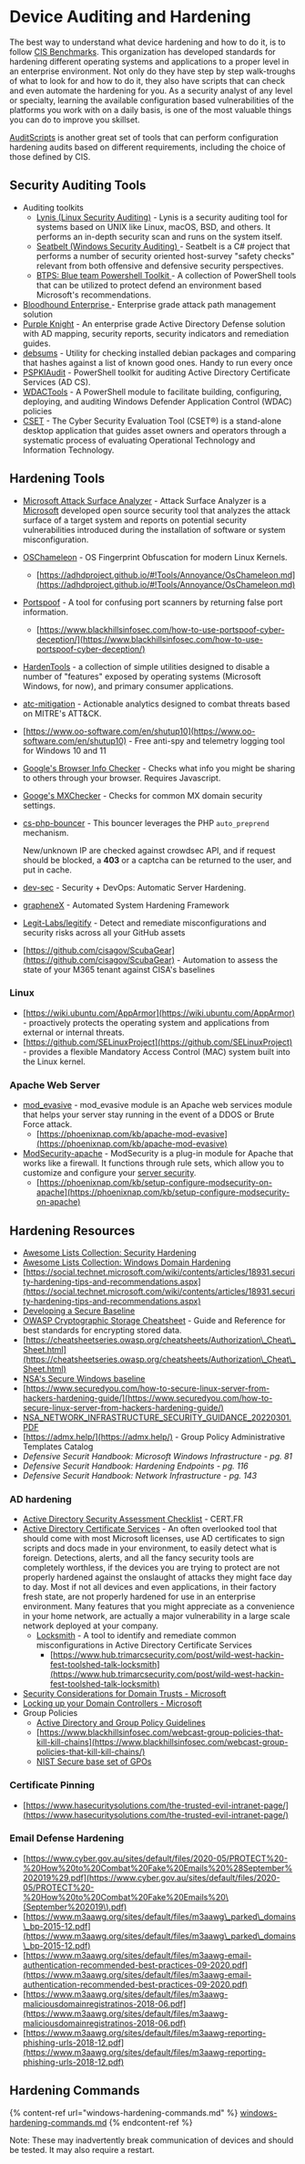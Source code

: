 # Device Auditing and Hardening

The best way to understand what device hardening and how to do it, is to follow [CIS Benchmarks](https://www.cisecurity.org/cis-benchmarks/). This organization has developed standards for hardening different operating systems and applications to a proper level in an enterprise environment. Not only do they have step by step walk-troughs of what to look for and how to do it, they also have scripts that can check and even automate the hardening for you. As a security analyst of any level or specialty, learning the available configuration based vulnerabilities of the platforms you work with on a daily basis, is one of the most valuable things you can do to improve you skillset.

[AuditScripts](https://www.auditscripts.com/) is another great set of tools that can perform configuration hardening audits based on different requirements, including the choice of those defined by CIS.

## Security Auditing Tools

* Auditing toolkits
  * [Lynis (Linux Security Auditing)](https://github.com/CISOfy/Lynis) - Lynis is a security auditing tool for systems based on UNIX like Linux, macOS, BSD, and others. It performs an in-depth security scan and runs on the system itself.
  * [Seatbelt (Windows Security Auditing) ](https://github.com/GhostPack/Seatbelt)- Seatbelt is a C# project that performs a number of security oriented host-survey "safety checks" relevant from both offensive and defensive security perspectives.
  * [BTPS: Blue team Powershell Toolkit ](https://github.com/tobor88/BTPS-SecPack)- A collection of PowerShell tools that can be utilized to protect defend an environment based Microsoft's recommendations.
* [Bloodhound Enterprise ](https://bloodhoundenterprise.io/)- Enterprise grade attack path management solution
* [Purple Knight](https://www.purple-knight.com/) -  An enterprise grade Active Directory Defense solution with AD mapping, security reports, security indicators and remediation guides.
* [debsums](https://manpages.ubuntu.com/manpages/trusty/man1/debsums.1.html) - Utility for checking installed debian packages and comparing that hashes against a list of known good ones. Handy to run every once&#x20;
* [PSPKIAudit](https://github.com/GhostPack/PSPKIAudit) - PowerShell toolkit for auditing Active Directory Certificate Services (AD CS).
* [WDACTools](https://github.com/mattifestation/WDACTools) - A PowerShell module to facilitate building, configuring, deploying, and auditing Windows Defender Application Control (WDAC) policies
* [CSET](https://www.cisa.gov/stopransomware/cyber-security-evaluation-tool-csetr) - The Cyber Security Evaluation Tool (CSET®) is a stand-alone desktop application that guides asset owners and operators through a systematic process of evaluating Operational Technology and Information Technology.

## Hardening Tools

* [Microsoft Attack Surface Analyzer](https://github.com/Microsoft/AttackSurfaceAnalyzer) - Attack Surface Analyzer is a [Microsoft](https://github.com/microsoft/) developed open source security tool that analyzes the attack surface of a target system and reports on potential security vulnerabilities introduced during the installation of software or system misconfiguration.
* [OSChameleon](https://github.com/mushorg/oschameleon) - OS Fingerprint Obfuscation for modern Linux Kernels.
  * [https://adhdproject.github.io/#!Tools/Annoyance/OsChameleon.md](https://adhdproject.github.io/#!Tools/Annoyance/OsChameleon.md)
* [Portspoof](https://github.com/drk1wi/portspoof) - A tool for confusing port scanners by returning false port information.
  * [https://www.blackhillsinfosec.com/how-to-use-portspoof-cyber-deception/](https://www.blackhillsinfosec.com/how-to-use-portspoof-cyber-deception/)
* [HardenTools](https://github.com/securitywithoutborders/hardentools) - a collection of simple utilities designed to disable a number of "features" exposed by operating systems (Microsoft Windows, for now), and primary consumer applications.
* [atc-mitigation](https://github.com/atc-project/atc-mitigation) - Actionable analytics designed to combat threats based on MITRE's ATT\&CK.
* [https://www.oo-software.com/en/shutup10](https://www.oo-software.com/en/shutup10) - Free anti-spy and telemetry logging tool for Windows 10 and 11
* [Google's Browser Info Checker](https://toolbox.googleapps.com/apps/browserinfo/) - Checks what info you might be sharing to others through your browser. Requires Javascript.
* [Googe's MXChecker](https://toolbox.googleapps.com/apps/checkmx/) - Checks for common MX domain security settings.
*   [cs-php-bouncer](https://github.com/crowdsecurity/cs-php-bouncer) - This bouncer leverages the PHP `auto_preprend` mechanism.

    New/unknown IP are checked against crowdsec API, and if request should be blocked, a **403** or a captcha can be returned to the user, and put in cache.
* [dev-sec](https://github.com/dev-sec/) - Security + DevOps: Automatic Server Hardening.
* [grapheneX](https://github.com/grapheneX/grapheneX) - Automated System Hardening Framework&#x20;
* [Legit-Labs/legitify](https://github.com/Legit-Labs/legitify) - Detect and remediate misconfigurations and security risks across all your GitHub assets
* [https://github.com/cisagov/ScubaGear](https://github.com/cisagov/ScubaGear) - Automation to assess the state of your M365 tenant against CISA's baselines

### Linux

* [https://wiki.ubuntu.com/AppArmor](https://wiki.ubuntu.com/AppArmor) - proactively protects the operating system and applications from external or internal threats.
* [https://github.com/SELinuxProject](https://github.com/SELinuxProject) - provides a flexible Mandatory Access Control (MAC) system built into the Linux kernel.

### Apache Web Server

* [mod\_evasive](https://github.com/jzdziarski/mod\_evasive) - mod\_evasive module is an Apache web services module that helps your server stay running in the event of a DDOS or Brute Force attack.
  * [https://phoenixnap.com/kb/apache-mod-evasive](https://phoenixnap.com/kb/apache-mod-evasive)
* [ModSecurity-apache](https://github.com/SpiderLabs/ModSecurity-apache) - ModSecurity is a plug-in module for Apache that works like a firewall. It functions through rule sets, which allow you to customize and configure your [server security](https://phoenixnap.com/kb/server-security-tips).
  * [https://phoenixnap.com/kb/setup-configure-modsecurity-on-apache](https://phoenixnap.com/kb/setup-configure-modsecurity-on-apache)

## Hardening Resources

* [Awesome Lists Collection: Security Hardening](https://github.com/decalage2/awesome-security-hardening)
* [Awesome Lists Collection: Windows Domain Hardening](https://github.com/PaulSec/awesome-windows-domain-hardening)
* [https://social.technet.microsoft.com/wiki/contents/articles/18931.security-hardening-tips-and-recommendations.aspx](https://social.technet.microsoft.com/wiki/contents/articles/18931.security-hardening-tips-and-recommendations.aspx)
* [Developing a Secure Baseline](https://adsecurity.org/?p=3299)
* [OWASP Cryptographic Storage Cheatsheet](https://cheatsheetseries.owasp.org/cheatsheets/Cryptographic\_Storage\_Cheat\_Sheet.html) - Guide and Reference for best standards for encrypting stored data.
* [https://cheatsheetseries.owasp.org/cheatsheets/Authorization\_Cheat\_Sheet.html](https://cheatsheetseries.owasp.org/cheatsheets/Authorization\_Cheat\_Sheet.html)
* [NSA's Secure Windows baseline](https://github.com/nsacyber/Windows-Secure-Host-Baseline)
* [https://www.securedyou.com/how-to-secure-linux-server-from-hackers-hardening-guide/](https://www.securedyou.com/how-to-secure-linux-server-from-hackers-hardening-guide/)
* [NSA\_NETWORK\_INFRASTRUCTURE\_SECURITY\_GUIDANCE\_20220301.PDF](https://media.defense.gov/2022/Mar/01/2002947139/-1/-1/0/CTR\_NSA\_NETWORK\_INFRASTRUCTURE\_SECURITY\_GUIDANCE\_20220301.PDF)
* [https://admx.help/](https://admx.help/) - Group Policy Administrative Templates Catalog
* _Defensive Securit Handbook: Microsoft Windows Infrastructure - pg. 81_
* _Defensive Securit Handbook: Hardening Endpoints - pg. 116_
* _Defensive Securit Handbook: Network Infrastructure - pg. 143_

### AD hardening

* [Active Directory Security Assessment Checklist](https://www.cert.ssi.gouv.fr/uploads/guide-ad.html) - CERT.FR
* [Active Directory Certificate Services](https://docs.microsoft.com/en-us/previous-versions/windows/it-pro/windows-server-2012-R2-and-2012/hh831740\(v=ws.11\)) -  An often overlooked tool that should come with most Microsoft licenses, use AD certificates to sign scripts and docs made in your environment, to easily detect what is foreign. Detections, alerts, and all the fancy security tools are completely worthless, if the devices you are trying to protect are not properly hardened against the onslaught of attacks they might face day to day. Most if not all devices and even applications, in their factory fresh state, are not properly hardened for use in an enterprise environment. Many features that you might appreciate as a convenience in your home network, are actually a major vulnerability in a large scale network deployed at your company.
  * [ Locksmith](https://github.com/TrimarcJake/Locksmith) - A tool to identify and remediate common misconfigurations in Active Directory Certificate Services
    * [https://www.hub.trimarcsecurity.com/post/wild-west-hackin-fest-toolshed-talk-locksmith](https://www.hub.trimarcsecurity.com/post/wild-west-hackin-fest-toolshed-talk-locksmith)
* [Security Considerations for Domain Trusts - Microsoft](https://docs.microsoft.com/en-us/previous-versions/windows/it-pro/windows-server-2003/cc755321\(v=ws.10\)?redirectedfrom=MSDN#w2k3tr\_trust\_security\_zyzk)
* [Locking up your Domain Controllers - Microsoft](https://docs.microsoft.com/en-us/previous-versions/technet-magazine/cc160936\(v=msdn.10\)?redirectedfrom=MSDN)
* Group Policies
  * [Active Directory and Group Policy Guidelines](https://www.grouppolicy.biz/2010/07/best-practice-active-directory-structure-guidelines-part-1/)
  * [https://www.blackhillsinfosec.com/webcast-group-policies-that-kill-kill-chains](https://www.blackhillsinfosec.com/webcast-group-policies-that-kill-kill-chains/)
  * [NIST Secure base set of GPOs](https://csrc.nist.gov/Projects/United-States-Government-Configuration-Baseline/USGCB-Content/Microsoft-Content)

### Certificate Pinning

* [https://www.hasecuritysolutions.com/the-trusted-evil-intranet-page/](https://www.hasecuritysolutions.com/the-trusted-evil-intranet-page/)

### Email Defense Hardening

* [https://www.cyber.gov.au/sites/default/files/2020-05/PROTECT%20-%20How%20to%20Combat%20Fake%20Emails%20%28September%202019%29.pdf](https://www.cyber.gov.au/sites/default/files/2020-05/PROTECT%20-%20How%20to%20Combat%20Fake%20Emails%20\(September%202019\).pdf)
* [https://www.m3aawg.org/sites/default/files/m3aawg\_parked\_domains\_bp-2015-12.pdf](https://www.m3aawg.org/sites/default/files/m3aawg\_parked\_domains\_bp-2015-12.pdf)
* [https://www.m3aawg.org/sites/default/files/m3aawg-email-authentication-recommended-best-practices-09-2020.pdf](https://www.m3aawg.org/sites/default/files/m3aawg-email-authentication-recommended-best-practices-09-2020.pdf)
* [https://www.m3aawg.org/sites/default/files/m3aawg-maliciousdomainregistratinos-2018-06.pdf](https://www.m3aawg.org/sites/default/files/m3aawg-maliciousdomainregistratinos-2018-06.pdf)
* [https://www.m3aawg.org/sites/default/files/m3aawg-reporting-phishing-urls-2018-12.pdf](https://www.m3aawg.org/sites/default/files/m3aawg-reporting-phishing-urls-2018-12.pdf)

## **Hardening Commands**

{% content-ref url="windows-hardening-commands.md" %}
[windows-hardening-commands.md](windows-hardening-commands.md)
{% endcontent-ref %}

Note: These may inadvertently break communication of devices and should be tested. It may also require a restart.
